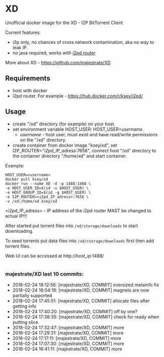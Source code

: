 # XD
Unofficial docker image for the XD - I2P BitTorrent Client

Current features:

* i2p only, no chances of cross network contamination, aka no way to leak IP.
* no java required, works with [i2pd router](https://github.com/purplei2p/i2pd)

More about XD - https://github.com/majestrate/XD

## Requirements

* host with docker
* i2pd router. For example - https://hub.docker.com/r/ksey/i2pd/

## Usage

* create "/xd" directory (for example) on your host.
* set environment variable HOST_USER: HOST_USER=*username*.
  - *username* - host user, must exist and have read/write permissions on the "/xd" directory.
* create container from docker image "ksey/xd", set I2P_ROUTER="*i2pd_IP_adress*:7656", connect host "/xd" directory to the container directory "/home/xd" and start container.

Example:
```
HOST_USER=<username>
docker pull ksey/xd
docker run --name XD -d -p 1488:1488 \
-e HOST_USER_ID=$(id -u $HOST_USER) \
-e HOST_GROUP_ID=$(id -g $HOST_USER) \
-e I2P_ROUTER=<i2pd_IP_adress>:7656 \
-v /xd:/home/xd ksey/xd

```
<i2pd_IP_adress> - IP address of the i2pd router MAST be changed to actual IP!!!

After started put torrent files into `/xd/storage/downloads` to start downloading.

To seed torrents put data files into `/xd/storage/downloads` first then add torrent files.

Web UI can be accessed at http://*host_ip*:1488/












































































































































# #
### majestrate/XD last 10 commits:
* 2018-02-24 18:12:56: [majestrate/XD, COMMIT] oversized metainfo fix
* 2018-02-24 18:04:19: [majestrate/XD, COMMIT] magnets are now partially supported
* 2018-02-24 17:45:51: [majestrate/XD, COMMIT] allocate files after getting info
* 2018-02-24 17:40:20: [majestrate/XD, COMMIT] off by one?
* 2018-02-24 17:38:35: [majestrate/XD, COMMIT] check for ready when putting slice
* 2018-02-24 17:32:47: [majestrate/XD, COMMIT] more
* 2018-02-24 17:29:31: [majestrate/XD, COMMIT] more
* 2018-02-24 17:17:11: [majestrate/XD, COMMIT] more
* 2018-02-24 17:07:30: [majestrate/XD, COMMIT] more
* 2018-02-24 16:41:11: [majestrate/XD, COMMIT] more
